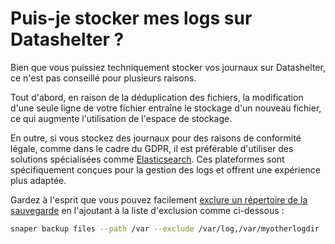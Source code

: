 # Puis-je stocker mes logs sur Datashelter ?

Bien que vous puissiez techniquement stocker vos journaux sur Datashelter, ce n'est pas conseillé pour plusieurs raisons.

Tout d'abord, en raison de la déduplication des fichiers, la modification d'une seule ligne de votre fichier entraîne le stockage d'un nouveau fichier, ce qui augmente l'utilisation de l'espace de stockage.

En outre, si vous stockez des journaux pour des raisons de conformité légale, comme dans le cadre du GDPR, il est préférable d'utiliser des solutions spécialisées comme [Elasticsearch](https://www.elastic.co/fr/elasticsearch/). Ces plateformes sont spécifiquement conçues pour la gestion des logs et offrent une expérience plus adaptée.

Gardez à l'esprit que vous pouvez facilement [exclure un répertoire de la sauvegarde](/cli/usage/backup/) en l'ajoutant à la liste d'exclusion comme ci-dessous :
```bash
snaper backup files --path /var --exclude /var/log,/var/myotherlogdir
```
